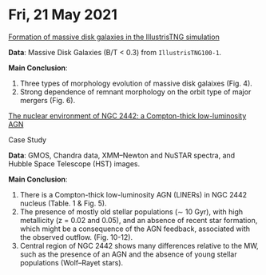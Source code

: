 # Fri, 21 May 2021

[Formation of massive disk galaxies in the IllustrisTNG simulation](https://arxiv.org/abs/2105.09722)

**Data**: Massive Disk Galaxies (B/T < 0.3) from ``IllustrisTNG100-1``.

**Main Conclusion**: 

1. Three types of morphology evolution of massive disk galaixes (Fig. 4).
2. Strong dependence of remnant morphology on the orbit type of major mergers (Fig. 6).



[The nuclear environment of NGC 2442: a Compton-thick low-luminosity AGN](https://arxiv.org/abs/2105.09420)

Case Study

**Data**: GMOS, Chandra data, XMM–Newton and NuSTAR spectra, and Hubble Space Telescope (HST) images.

**Main Conclusion**: 

1. There is a Compton-thick low-luminosity AGN (LINERs) in NGC 2442 nucleus (Table. 1 & Fig. 5).
2. The presence of mostly old stellar populations (∼ 10 Gyr), with high metallicity (z = 0.02 and 0.05), and an absence of recent star formation, which might be a consequence of the AGN feedback, associated with the observed outflow. (Fig. 10-12).
3. Central region of NGC 2442 shows many differences relative to the MW,  such as the presence of an AGN and the absence of young stellar populations (Wolf–Rayet stars).
